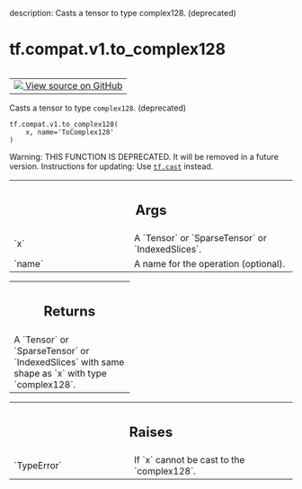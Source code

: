 description: Casts a tensor to type complex128. (deprecated)

<div itemscope itemtype="http://developers.google.com/ReferenceObject">
<meta itemprop="name" content="tf.compat.v1.to_complex128" />
<meta itemprop="path" content="Stable" />
</div>

# tf.compat.v1.to_complex128

<!-- Insert buttons and diff -->

<table class="tfo-notebook-buttons tfo-api nocontent" align="left">
<td>
  <a target="_blank" href="https://github.com/tensorflow/tensorflow/blob/r2.3/tensorflow/python/ops/math_ops.py#L1082-L1099">
    <img src="https://www.tensorflow.org/images/GitHub-Mark-32px.png" />
    View source on GitHub
  </a>
</td>
</table>



Casts a tensor to type `complex128`. (deprecated)

<pre class="devsite-click-to-copy prettyprint lang-py tfo-signature-link">
<code>tf.compat.v1.to_complex128(
    x, name='ToComplex128'
)
</code></pre>



<!-- Placeholder for "Used in" -->

Warning: THIS FUNCTION IS DEPRECATED. It will be removed in a future version.
Instructions for updating:
Use <a href="../../../tf/cast.md"><code>tf.cast</code></a> instead.

<!-- Tabular view -->
 <table class="responsive fixed orange">
<colgroup><col width="214px"><col></colgroup>
<tr><th colspan="2"><h2 class="add-link">Args</h2></th></tr>

<tr>
<td>
`x`
</td>
<td>
A `Tensor` or `SparseTensor` or `IndexedSlices`.
</td>
</tr><tr>
<td>
`name`
</td>
<td>
A name for the operation (optional).
</td>
</tr>
</table>



<!-- Tabular view -->
 <table class="responsive fixed orange">
<colgroup><col width="214px"><col></colgroup>
<tr><th colspan="2"><h2 class="add-link">Returns</h2></th></tr>
<tr class="alt">
<td colspan="2">
A `Tensor` or `SparseTensor` or `IndexedSlices` with same shape as `x` with
type `complex128`.
</td>
</tr>

</table>



<!-- Tabular view -->
 <table class="responsive fixed orange">
<colgroup><col width="214px"><col></colgroup>
<tr><th colspan="2"><h2 class="add-link">Raises</h2></th></tr>

<tr>
<td>
`TypeError`
</td>
<td>
If `x` cannot be cast to the `complex128`.
</td>
</tr>
</table>

